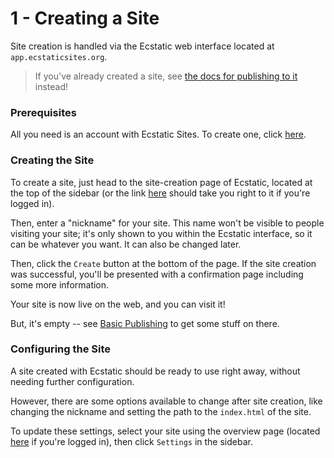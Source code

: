 # 1 - Creating a Site

Site creation is handled via the Ecstatic web interface located at `app.ecstaticsites.org`.

> If you've already created a site, see [the docs for publishing to it](./basic.md) instead!

### Prerequisites

All you need is an account with Ecstatic Sites. To create one, click [here](https://app.ecstaticsites.org/#/signup).

### Creating the Site

To create a site, just head to the site-creation page of Ecstatic, located at the top of the sidebar (or the link [here](https://app.ecstaticsites.org/#/create) should take you right to it if you're logged in).

Then, enter a "nickname" for your site. This name won't be visible to people visiting your site; it's only shown to you within the Ecstatic interface, so it can be whatever you want. It can also be changed later.

Then, click the `Create` button at the bottom of the page. If the site creation was successful, you'll be presented with a confirmation page including some more information.

Your site is now live on the web, and you can visit it!

But, it's empty -- see [Basic Publishing](./basic.md) to get some stuff on there.

### Configuring the Site

A site created with Ecstatic should be ready to use right away, without needing further configuration.

However, there are some options available to change after site creation, like changing the nickname and setting the path to the `index.html` of the site.

To update these settings, select your site using the overview page (located [here](https://app.ecstaticsites.org/#/sites) if you're logged in), then click `Settings` in the sidebar.
